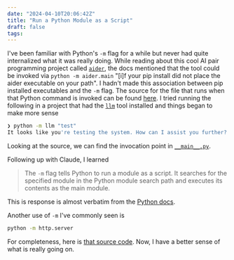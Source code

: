 ```yaml
---
date: "2024-04-10T20:06:42Z"
title: "Run a Python Module as a Script"
draft: false
tags:
---
```


I've been familiar with Python's `-m` flag for a while but never had quite internalized what it was really doing.
While reading about this cool AI pair programming project called [`aider`](https://github.com/paul-gauthier/aider), the docs mentioned that the tool could be invoked via `python -m aider.main` "[i]f your pip install did not place the aider executable on your path".
I hadn't made this association between pip installed executables and the `-m` flag.
The source for the file that runs when that Python command is invoked can be found [here](https://github.com/paul-gauthier/aider/blob/v0.28.0/aider/main.py#L670).
I tried running the following in a project that had the [`llm`](https://github.com/simonw/llm) tool installed and things began to make more sense

```sh
❯ python -m llm "test"
It looks like you're testing the system. How can I assist you further?
```

Looking at the source, we can find the invocation point in [`__main__.py`](https://github.com/simonw/llm/blob/main/llm/__main__.py).

Following up with Claude, I learned

> The `-m` flag tells Python to run a module as a script. It searches for the specified module in the Python module search path and executes its contents as the main module.

This is response is almost verbatim from the [Python docs](https://docs.python.org/3/using/cmdline.html#cmdoption-m).

Another use of `-m` I've commonly seen is

```sh
python -m http.server
```

For completeness, here is [that source code](https://github.com/python/cpython/blob/3.12/Lib/http/server.py#L1274).
Now, I have a better sense of what is really going on.
